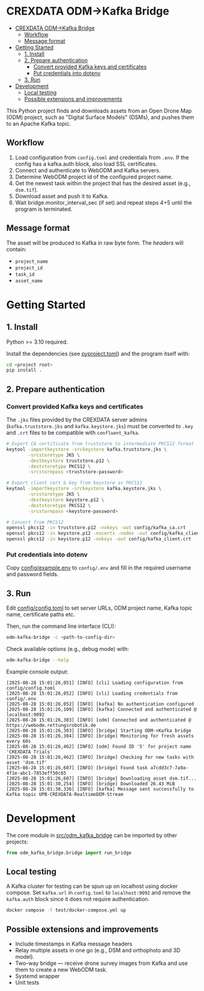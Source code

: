 # CREXDATA ODM→Kafka Bridge

- [CREXDATA ODM→Kafka Bridge](#crexdata-odmkafka-bridge)
   * [Workflow](#workflow)
   * [Message format](#message-format)
- [Getting Started](#getting-started)
   * [1. Install](#1-install)
   * [2. Prepare authentication](#2-prepare-authentication)
      + [Convert provided Kafka keys and certificates](#convert-provided-kafka-keys-and-certificates)
      + [Put credentials into dotenv](#put-credentials-into-dotenv)
   * [3. Run](#3-run)
- [Development](#development)
   * [Local testing](#local-testing)
   * [Possible extensions and improvements](#possible-extensions-and-improvements)

This Python project finds and downloads assets from an Open Drone Map (ODM) project,
such as "Digital Surface Models" (DSMs), and pushes them to an Apache Kafka topic.

## Workflow
1. Load configuration from `config.toml` and credentials from `.env`. If the config has a kafka.auth block, also load SSL certificates.
2. Connect and authenticate to WebODM and Kafka servers.
3. Determine WebODM project id of the configured project name.
4. Get the newest task within the project that has the desired asset (e.g., `dsm.tif`).
5. Download asset and push it to Kafka.
6. Wait bridge.monitor_interval_sec (if set) and repeat steps 4+5 until the program is terminated.

## Message format

The asset will be produced to Kafka in raw byte form.
The *headers* will contain:
* `project_name`
* `project_id`
* `task_id`
* `asset_name`

# Getting Started

## 1. Install

Python >= 3.10 required.

Install the dependencies (see [pyproject.toml](pyproject.toml)) and the program itself with:

```bash
cd <project root>
pip install .
```

## 2. Prepare authentication

### Convert provided Kafka keys and certificates

The `.jks` files provided by the CREXDATA server admins (`kafka.truststore.jks` and `kafka.keystore.jks`)
must be converted to `.key` and `.crt` files to be compatible with `confluent_kafka`.

```bash
# Export CA certificate from truststore to intermediate PKCS12 format
keytool -importkeystore -srckeystore kafka.truststore.jks \
        -srcstoretype JKS \
        -destkeystore truststore.p12 \
        -deststoretype PKCS12 \
        -srcstorepass <truststore-password>

# Export client cert & key from keystore as PKCS12
keytool -importkeystore -srckeystore kafka.keystore.jks \
        -srcstoretype JKS \
        -destkeystore keystore.p12 \
        -deststoretype PKCS12 \
        -srcstorepass <keystore-password>

# Convert from PKCS12
openssl pkcs12 -in truststore.p12 -nokeys -out config/kafka_ca.crt
openssl pkcs12 -in keystore.p12 -nocerts -nodes -out config/kafka_client.key
openssl pkcs12 -in keystore.p12 -nokeys -out config/kafka_client.crt
```

### Put credentials into dotenv

Copy [config/example.env](config/example.env) to `config/.env` and fill in the required username and password fields.

## 3. Run

Edit [config/config.toml](config/config.toml) to set server URLs, ODM project name, Kafka topic name, certificate paths etc.

Then, run the command line interface (CLI):
```bash
odm-kafka-bridge -c <path-to-config-dir>
```

Check available options (e.g., debug mode) with:
```bash
odm-kafka-bridge --help
```

Example console output:
```
[2025-08-28 15:01:26,051] [INFO] [cli] Loading configuration from config/config.toml
[2025-08-28 15:01:26,052] [INFO] [cli] Loading credentials from config/.env
[2025-08-28 15:01:26,052] [INFO] [kafka] No authentication configured
[2025-08-28 15:01:26,109] [INFO] [kafka] Connected and authenticated @ localhost:9092
[2025-08-28 15:01:26,303] [INFO] [odm] Connected and authenticated @ https://webodm.rettungsrobotik.de
[2025-08-28 15:01:26,303] [INFO] [bridge] Starting ODM->Kafka bridge
[2025-08-28 15:01:26,304] [INFO] [bridge] Monitoring for fresh assets every 60s
[2025-08-28 15:01:26,462] [INFO] [odm] Found ID '5' for project name 'CREXDATA Trials'
[2025-08-28 15:01:26,462] [INFO] [bridge] Checking for new tasks with asset 'dsm.tif'
[2025-08-28 15:01:26,607] [INFO] [bridge] Found task a7cdd3c7-7a9a-4f1e-abc1-7853eff50c65
[2025-08-28 15:01:26,607] [INFO] [bridge] Downloading asset dsm.tif...
[2025-08-28 15:01:30,254] [INFO] [bridge] Downloaded 26.43 MiB
[2025-08-28 15:01:30,336] [INFO] [kafka] Message sent successfully to Kafka topic UPB-CREXDATA-RealtimeDEM-Stream
```

# Development

The core module in [src/odm_kafka_bridge](src/odm_kafka_bridge) can be imported by other projects:

```python
from odm_kafka_bridge.bridge import run_bridge
```

## Local testing

A Kafka cluster for testing can be spun up on localhost using docker compose.
Set `kafka.url` in `config.toml` to `localhost:9092` and remove the `kafka.auth` block since it does not require authentication.

```bash
docker compose -f test/docker-compose.yml up
```

## Possible extensions and improvements

* Include timestamps in Kafka message headers
* Relay multiple assets in one go (e.g., DSM and orthophoto and 3D model).
* Two-way bridge — receive drone survey images from Kafka and use them to create a new WebODM task.
* Systemd wrapper
* Unit tests

